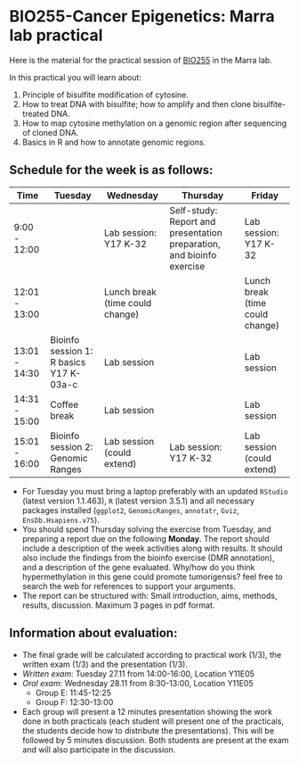 # BIO255-Cancer Epigenetics: Marra lab practical

Here is the material for the practical session of [BIO255](https://studentservices.uzh.ch/uzh/anonym/vvz/index.html#/details/2018/003/SM/50712158) in the Marra lab.

In this practical you will learn about:

1. Principle of bisulfite modification of cytosine.
2. How to treat DNA with bisulfite; how to amplify and then clone bisulfite-treated DNA.
3. How to map cytosine methylation on a genomic region after sequencing of cloned DNA.
4. Basics in R and how to annotate genomic regions.

## Schedule for the week is as follows:

|Time|Tuesday|Wednesday|Thursday|Friday|
|-------------|---|---|---|---|
|9:00 - 12:00||Lab session: Y17 K-32|Self-study: Report and presentation preparation, and bioinfo exercise| Lab session: Y17 K-32|
|12:01 - 13:00||Lunch break (time could change)||Lunch break (time could change)|
|13:01 - 14:30|Bioinfo session 1: R basics Y17 K-03a-c|Lab session||Lab session|
|14:31 - 15:00|Coffee break|Lab session||Lab session|
|15:01 - 16:00|Bioinfo session 2: Genomic Ranges|Lab session (could extend)|Lab session: Y17 K-32|Lab session (could extend)|

* For Tuesday you must bring a laptop preferably with an updated `RStudio` (latest version 1.1.463), `R` (latest version 3.5.1) and all necessary packages installed (`ggplot2`, `GenomicRanges`, `annotatr`, `Gviz`, `EnsDb.Hsapiens.v75`). 
* You should spend Thursday solving the exercise from Tuesday, and preparing a report due on the following **Monday**. The report should include a description of the week activities along with results. It should also include the findings from the bioinfo exercise (DMR annotation), and a description of the gene evaluated. Why/how do you think hypermethylation in this gene could promote tumorigensis? feel free to search the web for references to support your arguments. 
* The report can be structured with: Small introduction, aims, methods, results, discussion. Maximum 3 pages in pdf format.

## Information about evaluation:
* The final grade will be calculated according to practical work (1/3), the written exam (1/3) and the presentation (1/3). 
* *Written exam*: Tuesday 27.11 from 14:00-16:00, Location Y11E05
* *Oral exam*: Wednesday 28.11 from 8:30-13:00, Location Y11E05
  * Group E: 11:45-12:25 
  * Group F: 12:30-13:00 
* Each group will present a 12 minutes presentation showing the work done in both practicals (each student will present one of the practicals, the students decide how to distribute the presentations). This will be followed by 5 minutes discussion. Both students are present at the exam and will also participate in the discussion.

